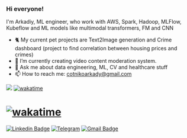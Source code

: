 ### Hi everyone!

I'm Arkadiy, ML engineer, who work with AWS, Spark, Hadoop, MLFlow, Kubeflow and ML models like multimodal transformers, FM and CNN

- 🐈 My current pet projects are Text2Image generation and Crime dashboard (project to find correlation between housing prices and crimes)
- 🌱 I’m currently creating video content moderation system.
- 💬 Ask me about data engineering, ML, CV and healthcare stuff
- 📫 How to reach me: cotnikoarkady@gmail.com

![](https://komarev.com/ghpvc/?username=Poehavshi)
[![wakatime](https://wakatime.com/badge/user/66b6796d-eb84-4bb9-b9d2-8dc882f4c6ac.svg)](https://wakatime.com/@66b6796d-eb84-4bb9-b9d2-8dc882f4c6ac)
# [![wakatime](https://wakatime.com/badge/user/9179f830-9039-47c5-9c42-253d9a315c0f.svg)](https://wakatime.com/@9179f830-9039-47c5-9c42-253d9a315c0f)
[![Linkedin Badge](https://img.shields.io/badge/-Arkadiy_Sotnikov-blue?style=flat-square&logo=Linkedin&logoColor=white&link=https://www.linkedin.com/in/arkadiy-sotnikov-65265b205)](https://www.linkedin.com/in/arkadiy-sotnikov-65265b205)
[![Telegram](https://img.shields.io/badge/@Bratishkaaaaaaaa-2CA5E0?style=flat-square&logo=telegram&logoColor=white&link=https://t.me/Bratishkaaaaaaaa)](https://t.me/Bratishkaaaaaaaa)
[![Gmail Badge](https://img.shields.io/badge/cotnikoarkady@gmail.com-c14438?style=flat-square&logo=Gmail&logoColor=white&link=mailto:cotnikoarkady@gmail.com)](mailto:15203012@iubat.edu)
<!--
[![Telegram](https://img.shields.io/badge/My_blog-2CA5E0?style=flat-square&logo=telegram&logoColor=white&link=https://t.me/arkbigdata)](https://t.me/arkbigdata)
-->





